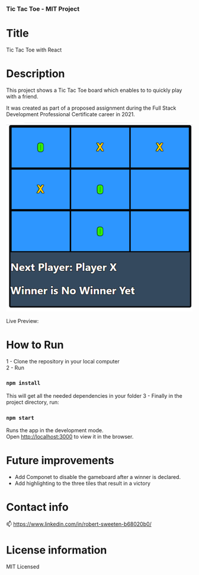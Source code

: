### Tic Tac Toe - MIT Project

# Title

Tic Tac Toe with React

# Description

This project shows a Tic Tac Toe board which enables to to quickly play with a friend.

It was created as part of a proposed assignment during the Full Stack Development Professional Certificate career in 2021.

<img src="Screenshot 2021-08-20 150451.png"/>

Live Preview: 

# How to Run

1 - Clone the repository in your local computer<br/>
2 - Run

### `npm install`

This will get all the needed dependencies in your folder
3 - Finally in the project directory, run:

### `npm start`

Runs the app in the development mode.\
Open [http://localhost:3000](http://localhost:3000) to view it in the browser.

# Future improvements

- Add Componet to disable the gameboard after a winner is declared.
- Add highlighting to the three tiles that result in a victory

# Contact info

📫 https://www.linkedin.com/in/robert-sweeten-b68020b0/ 

# License information

MIT Licensed
